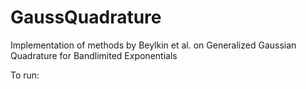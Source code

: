 # GaussQuadrature
Implementation of methods by Beylkin et al. on Generalized Gaussian Quadrature for Bandlimited Exponentials

To run:

